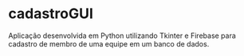 # cadastroGUI
Aplicação desenvolvida em Python utilizando Tkinter e Firebase para cadastro de membro de uma equipe em um banco de dados.
